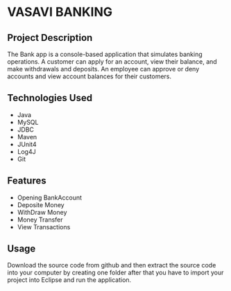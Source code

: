 <h1>VASAVI BANKING</h1>
 <h2>Project Description</h2>
 The Bank app is a console-based application that simulates banking operations. A customer can apply for an account, view their balance, and make withdrawals and deposits. An employee can approve or deny accounts and view account balances for their customers.
<h2>Technologies Used</h2>
<ul>
<li>Java</li>
<li>MySQL</li>
<li>JDBC</li>
<li>Maven</li>
<li>JUnit4</li>
<li>Log4J</li>
<li>Git</li>
</ul>
<h2>Features</h2>
<ul>
 <li> Opening BankAccount</li>
  <li> Deposite Money</li>
  <li> WithDraw Money</li>
  <li> Money Transfer</li>
  <li> View Transactions</li>
</ul>



 <h2>Usage</h2>
   Download the source code from github and then extract the source code into your computer by creating one folder  after that you have to import your project into Eclipse and run the application.
 
